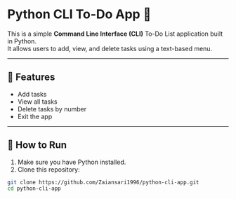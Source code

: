 # Python CLI To-Do App 📝

This is a simple **Command Line Interface (CLI)** To-Do List application built in Python.  
It allows users to add, view, and delete tasks using a text-based menu.

---

## 🔧 Features
- Add tasks
- View all tasks
- Delete tasks by number
- Exit the app

---

## 🚀 How to Run

1. Make sure you have Python installed.
2. Clone this repository:

```bash
git clone https://github.com/Zaiansari1996/python-cli-app.git
cd python-cli-app
